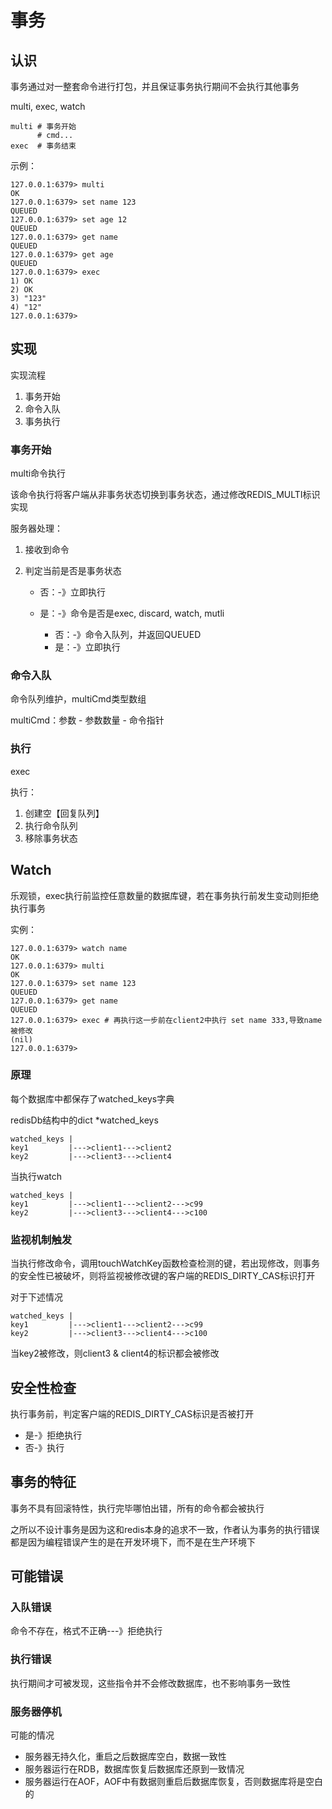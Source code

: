 # 事务

## 认识

事务通过对一整套命令进行打包，并且保证事务执行期间不会执行其他事务

multi, exec, watch

```shell
multi # 事务开始
      # cmd...
exec  # 事务结束
```

示例：

```shell
127.0.0.1:6379> multi
OK
127.0.0.1:6379> set name 123
QUEUED
127.0.0.1:6379> set age 12
QUEUED
127.0.0.1:6379> get name
QUEUED
127.0.0.1:6379> get age
QUEUED
127.0.0.1:6379> exec
1) OK
2) OK
3) "123"
4) "12"
127.0.0.1:6379>  
```

## 实现

实现流程

1. 事务开始
2. 命令入队
3. 事务执行

### 事务开始

multi命令执行

该命令执行将客户端从非事务状态切换到事务状态，通过修改REDIS_MULTI标识实现

服务器处理：

1. 接收到命令

2. 判定当前是否是事务状态

    - 否：-》立即执行

    - 是：-》命令是否是exec, discard, watch, mutli
        - 否：-》命令入队列，并返回QUEUED
        - 是：-》立即执行

### 命令入队

命令队列维护，multiCmd类型数组

multiCmd：参数 - 参数数量 - 命令指针

### 执行

exec

执行：

1. 创建空【回复队列】
2. 执行命令队列
3. 移除事务状态

## Watch

乐观锁，exec执行前监控任意数量的数据库键，若在事务执行前发生变动则拒绝执行事务

实例：

```shell
127.0.0.1:6379> watch name
OK
127.0.0.1:6379> multi
OK
127.0.0.1:6379> set name 123
QUEUED
127.0.0.1:6379> get name
QUEUED
127.0.0.1:6379> exec # 再执行这一步前在client2中执行 set name 333,导致name被修改
(nil)
127.0.0.1:6379>  
```

### 原理

每个数据库中都保存了watched_keys字典

redisDb结构中的dict *watched_keys

```shell
watched_keys |
key1         |--->client1--->client2
key2         |--->client3--->client4
```

当执行watch

```shell
watched_keys |
key1         |--->client1--->client2--->c99
key2         |--->client3--->client4--->c100
```

### 监视机制触发

当执行修改命令，调用touchWatchKey函数检查检测的键，若出现修改，则事务的安全性已被破坏，则将监视被修改键的客户端的REDIS_DIRTY_CAS标识打开

对于下述情况

```shell
watched_keys |
key1         |--->client1--->client2--->c99
key2         |--->client3--->client4--->c100
```

当key2被修改，则client3 & client4的标识都会被修改

## 安全性检查

执行事务前，判定客户端的REDIS_DIRTY_CAS标识是否被打开

- 是-》拒绝执行
- 否-》执行

## 事务的特征

事务不具有回滚特性，执行完毕哪怕出错，所有的命令都会被执行

之所以不设计事务是因为这和redis本身的追求不一致，作者认为事务的执行错误都是因为编程错误产生的是在开发环境下，而不是在生产环境下

## 可能错误

### 入队错误

命令不存在，格式不正确---》拒绝执行

### 执行错误

执行期间才可被发现，这些指令并不会修改数据库，也不影响事务一致性

### 服务器停机

可能的情况

- 服务器无持久化，重启之后数据库空白，数据一致性
- 服务器运行在RDB，数据库恢复后数据库还原到一致情况
- 服务器运行在AOF，AOF中有数据则重启后数据库恢复，否则数据库将是空白的